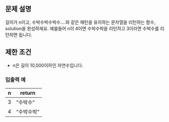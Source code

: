 ## 문제 설명
길이가 n이고, 수박수박수박수....와 같은 패턴을 유지하는 문자열을 리턴하는 함수, solution을 완성하세요. 예를들어 n이 4이면 수박수박을 리턴하고 3이라면 수박수를 리턴하면 됩니다.


## 제한 조건
* n은 길이 10,000이하인 자연수입니다.


### 입출력 예
| n | return |
|---|---|
| 3 | "수박수" |
| 4 | "수박수박" |
